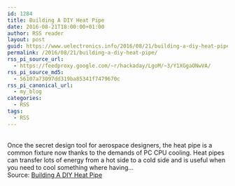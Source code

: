 ```yaml
---
id: 1284
title: Building A DIY Heat Pipe
date: 2016-08-21T18:00:00+01:00
author: RSS reader
layout: post
guid: https://www.uelectronics.info/2016/08/21/building-a-diy-heat-pipe/
permalink: /2016/08/21/building-a-diy-heat-pipe/
rss_pi_source_url:
  - https://feedproxy.google.com/~r/hackaday/LgoM/~3/Y1XGgaONwVA/
rss_pi_source_md5:
  - 56107a73097dd319ba85341f7479670c
rss_pi_canonical_url:
  - my_blog
categories:
  - RSS
tags:
  - RSS
---
```

&#013;  
Once the secret design tool for aerospace designers, the heat pipe is a common fixture now thanks to the demands of PC CPU cooling. Heat pipes can transfer lots of energy from a hot side to a cold side and is useful when you need to cool something where having…&#013;  
Source: <a href="https://feedproxy.google.com/~r/hackaday/LgoM/~3/Y1XGgaONwVA/" target="_blank">Building A DIY Heat Pipe</a>